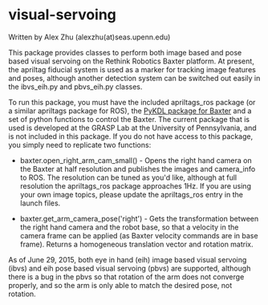 # visual-servoing
Written by Alex Zhu (alexzhu(at)seas.upenn.edu)

This package provides classes to perform both image based and pose based visual servoing on the Rethink Robotics Baxter platform. At present, the apriltag fiducial system is used as a marker for tracking image features and poses, although another detection system can be switched out easily in the ibvs_eih.py and pbvs_eih.py classes. 

To run this package, you must have the included apriltags_ros package (or a similar apriltags package for ROS), the [PyKDL package for Baxter](http://sdk.rethinkrobotics.com/wiki/Baxter_PyKDL) and a set of python functions to control the Baxter. The current package that is used is developed at the GRASP Lab at the University of Pennsylvania, and is not included in this package. If you do not have access to this package, you simply need to replicate two functions:

* baxter.open_right_arm_cam_small() - Opens the right hand camera on the Baxter at half resolution and publishes the images and camera_info to ROS. The resolution can be tuned as you'd like, although at full resolution the apriltags_ros package approaches 1Hz. If you are using your own image topics, please update the apriltags_ros entry in the launch files.

* baxter.get_arm_camera_pose('right') - Gets the transformation between the right hand camera and the robot base, so that a velocity in the camera frame can be applied (as Baxter velocity commands are in base frame). Returns a homogeneous translation vector and rotation matrix. 

As of June 29, 2015, both eye in hand (eih) image based visual servoing (ibvs) and eih pose based visual servoing (pbvs) are supported, although there is a bug in the pbvs so that rotation of the arm does not converge properly, and so the arm is only able to match the desired pose, not rotation. 
